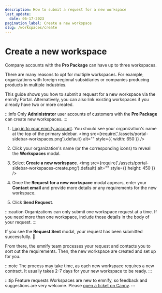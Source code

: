 ```yaml
---
description: How to submit a request for a new workspace
last_update: 
  date: 06-17-2023
pagination_label: Create a new workspace
slug: /workspaces/create
---
```


# Create a new workspace

Company accounts with the **Pro Package** can have up to three workspaces.

There are many reasons to opt for multiple workspaces.
For example, organizations with foreign regional subsidiaries or companies producing products in multiple industries.

This guide shows you how to submit a request for a new workspace via the emnify Portal.
Alternatively, you can also link existing workspaces if you already have two or more created.

:::info
Only **Administrator** user accounts of customers with the **Pro Package** can create new workspaces.
:::

1. [Log in to your emnify account](https://portal.emnify.com/sign).
You should see your organization's name at the top of the primary sidebar.
<img
  src={require('./assets/portal-sidebar-workspaces.png').default}
  alt=""
  style={{ width: 650 }}
/>

1. Click your organization's name (or the corresponding icons) to reveal the **Workspaces** modal.
1. Select **Create a new workspace**.
<img
  src={require('./assets/portal-sidebar-workspaces-create.png').default}
  alt=""
  style={{ height: 450 }}
/>

1. Once the **Request for a new workspace** modal appears, enter your **Contact email** and provide more details or any requirements for the new workspace.
1. Click **Send Request**.

:::caution
Organizations can only submit one workspace request at a time.
If you need more than one workspace, include those details in the body of your request.
:::

If you see the **Request Sent** modal, your request has been submitted successfully. 🎉

From there, the emnify team processes your request and contacts you to sort out the requirements.
Then, the new workspace are created and set up for you.

:::note
The process may take time, as each new workspace requires a new contract.
It usually takes 2-7 days for your new workspace to be ready.
:::

:::tip Feature requests
Workspaces are new to emnify, so feedback and suggestions are very welcome.
Please [open a ticket on Canny](https://emnify.canny.io/).
:::
